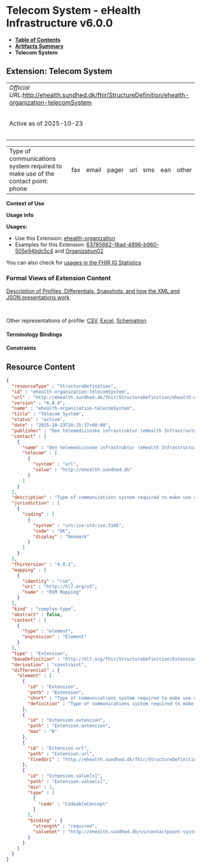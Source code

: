 # Telecom System - eHealth Infrastructure v6.0.0

* [**Table of Contents**](toc.md)
* [**Artifacts Summary**](artifacts.md)
* **Telecom System**

## Extension: Telecom System 

| | |
| :--- | :--- |
| *Official URL*:http://ehealth.sundhed.dk/fhir/StructureDefinition/ehealth-organization-telecomSystem | *Version*:6.0.0 |
| Active as of 2025-10-23 | *Computable Name*:ehealth-organization-telecomSystem |

| | | | | | | | |
| :--- | :--- | :--- | :--- | :--- | :--- | :--- | :--- |
| Type of communications system required to make use of the contact point: phone | fax | email | pager | url | sms | ean | other |

**Context of Use**

**Usage info**

**Usages:**

* Use this Extension: [ehealth-organization](StructureDefinition-ehealth-organization.md)
* Examples for this Extension: [63785662-18ad-4896-b960-505e94bdc5c4](Organization-108752.md) and [Organization02](Organization-8564.md)

You can also check for [usages in the FHIR IG Statistics](https://packages2.fhir.org/xig/dk.ehealth.sundhed.fhir.ig.core|current/StructureDefinition/ehealth-organization-telecomSystem)

### Formal Views of Extension Content

 [Description of Profiles, Differentials, Snapshots, and how the XML and JSON presentations work](http://build.fhir.org/ig/FHIR/ig-guidance/readingIgs.html#structure-definitions). 

 

Other representations of profile: [CSV](StructureDefinition-ehealth-organization-telecomSystem.csv), [Excel](StructureDefinition-ehealth-organization-telecomSystem.xlsx), [Schematron](StructureDefinition-ehealth-organization-telecomSystem.sch) 

#### Terminology Bindings

#### Constraints



## Resource Content

```json
{
  "resourceType" : "StructureDefinition",
  "id" : "ehealth-organization-telecomSystem",
  "url" : "http://ehealth.sundhed.dk/fhir/StructureDefinition/ehealth-organization-telecomSystem",
  "version" : "6.0.0",
  "name" : "ehealth-organization-telecomSystem",
  "title" : "Telecom System",
  "status" : "active",
  "date" : "2025-10-23T10:25:37+00:00",
  "publisher" : "Den telemedicinske infrastruktur (eHealth Infrastructure)",
  "contact" : [
    {
      "name" : "Den telemedicinske infrastruktur (eHealth Infrastructure)",
      "telecom" : [
        {
          "system" : "url",
          "value" : "http://ehealth.sundhed.dk"
        }
      ]
    }
  ],
  "description" : "Type of communications system required to make use of the contact point: phone | fax | email | pager | url | sms | ean | other",
  "jurisdiction" : [
    {
      "coding" : [
        {
          "system" : "urn:iso:std:iso:3166",
          "code" : "DK",
          "display" : "Denmark"
        }
      ]
    }
  ],
  "fhirVersion" : "4.0.1",
  "mapping" : [
    {
      "identity" : "rim",
      "uri" : "http://hl7.org/v3",
      "name" : "RIM Mapping"
    }
  ],
  "kind" : "complex-type",
  "abstract" : false,
  "context" : [
    {
      "type" : "element",
      "expression" : "Element"
    }
  ],
  "type" : "Extension",
  "baseDefinition" : "http://hl7.org/fhir/StructureDefinition/Extension",
  "derivation" : "constraint",
  "differential" : {
    "element" : [
      {
        "id" : "Extension",
        "path" : "Extension",
        "short" : "Type of communications system required to make use of the contact point: phone | fax | email | pager | url | sms | ean | other",
        "definition" : "Type of communications system required to make use of the contact point: phone | fax | email | pager | url | sms | ean | other"
      },
      {
        "id" : "Extension.extension",
        "path" : "Extension.extension",
        "max" : "0"
      },
      {
        "id" : "Extension.url",
        "path" : "Extension.url",
        "fixedUri" : "http://ehealth.sundhed.dk/fhir/StructureDefinition/ehealth-organization-telecomSystem"
      },
      {
        "id" : "Extension.value[x]",
        "path" : "Extension.value[x]",
        "min" : 1,
        "type" : [
          {
            "code" : "CodeableConcept"
          }
        ],
        "binding" : {
          "strength" : "required",
          "valueSet" : "http://ehealth.sundhed.dk/vs/contactpoint-system"
        }
      }
    ]
  }
}

```
